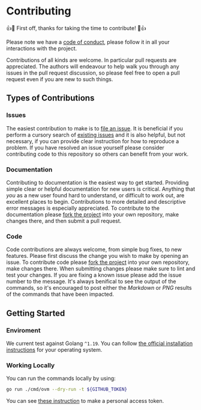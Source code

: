# Contributing

:+1::tada: First off, thanks for taking the time to contribute! :tada::+1:

Please note we have a [code of conduct](https://github.com/prince-chrismc/conan-center-index-pending-review/blob/main/.github/CODE_OF_CONDUCT.md),
please follow it in all your interactions with the project.

Contributions of all kinds are welcome. In particular pull requests are appreciated. The authors will endeavour to help walk you through any issues
in the pull request discussion, so please feel free to open a pull request even if you are new to such things.

## Types of Contributions

### Issues

The easiest contribution to make is to [file an issue](https://github.com/prince-chrismc/conan-center-index-pending-review/issues/new). It is beneficial if you perform
a cursory search of [existing issues](https://github.com/Tprince-chrismc/conan-center-index-pending-review/issues?q=is%3Aissue) and it is also helpful, but not necessary,
if you can provide clear instruction for how to reproduce a problem. If you have resolved an issue yourself please consider contributing code to this repository so others can
benefit from your work.

### Documentation

Contributing to documentation is the easiest way to get started. Providing simple clear or helpful documentation for new users is critical. Anything that *you* as
a new user found hard to understand, or difficult to work out, are excellent places to begin. Contributions to more detailed and descriptive error messages is
especially appreciated. To contribute to the documentation please [fork the project](https://github.com/prince-chrismc/conan-center-index-pending-review/fork) into your
own repository, make changes there, and then submit a pull request.

### Code

Code contributions are always welcome, from simple bug fixes, to new features. Please first discuss the change you wish to make by opening an issue.
To contribute code please [fork the project](https://github.com/prince-chrismc/conan-center-index-pending-review/fork) into your own repository, make changes there.
When submitting changes please make sure to lint and test your changes. If you are fixing a known issue please add the issue number to the message.
It's always benifical to see the output of the commands, so it's encouraged to post either the _Markdown_ or _PNG_ results of the commands that have been impacted.

## Getting Started

### Enviroment

We current test against Golang `^1.19`. You can follow [the official installation instructions](https://golang.org/doc/install) for your operating system.

### Working Locally

You can run the commands locally by using:

```sh
go run ./cmd/ovm --dry-run -t ${GITHUB_TOKEN}
```

You can see [these instruction](https://docs.github.com/en/authentication/keeping-your-account-and-data-secure/creating-a-personal-access-token)
to make a personal access token.

<!-- Credits
https://raw.githubusercontent.com/atom/atom/8a6581b5c57dee2408ec5ce3bf9c2aa8f1f054b2/CONTRIBUTING.md
https://gist.github.com/PurpleBooth/b24679402957c63ec426
https://raw.githubusercontent.com/TDAmeritrade/stumpy/d653259e4b4cd04f66a8bbe688abf323c66a1b37/CONTRIBUTING.md
-->
